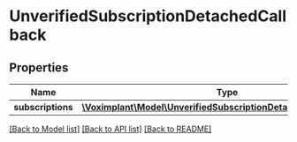 # UnverifiedSubscriptionDetachedCallback

## Properties
Name | Type | Description | Notes
------------ | ------------- | ------------- | -------------
**subscriptions** | [**\Voximplant\Model\UnverifiedSubscriptionDetachedCallbackItem[]**](UnverifiedSubscriptionDetachedCallbackItem.md) |  | [optional] 

[[Back to Model list]](../README.md#documentation-for-models) [[Back to API list]](../README.md#documentation-for-api-endpoints) [[Back to README]](../README.md)


